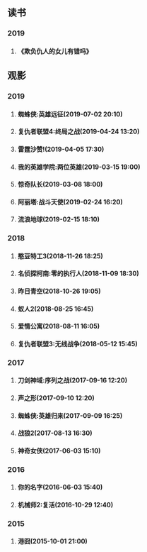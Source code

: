 ## 读书
### 2019

1. #### 《欺负仇人的女儿有错吗》

## 观影
### 2019

1. #### 蜘蛛侠:英雄远征(2019-07-02 20:10)
1. #### 复仇者联盟4:终局之战(2019-04-24 13:20)
1. #### 雷霆沙赞!(2019-04-05 17:30)
1. #### 我的英雄学院:两位英雄(2019-03-15 19:00)
1. #### 惊奇队长(2019-03-08 18:00)
1. #### 阿丽塔:战斗天使(2019-02-24 16:20)
1. #### 流浪地球(2019-02-15 18:10)

### 2018

1. #### 憨豆特工3(2018-11-26 18:25)
1. #### 名侦探柯南:零的执行人(2018-11-09 18:30)
1. #### 昨日青空(2018-10-26 19:05)
1. #### 蚁人2(2018-08-25 16:45)
1. #### 爱情公寓(2018-08-11 16:05)
1. #### 复仇者联盟3:无线战争(2018-05-12 15:45)

### 2017

1. #### 刀剑神域:序列之战(2017-09-16 12:20)
1. #### 声之形(2017-09-10 12:20)
1. #### 蜘蛛侠:英雄归来(2017-09-09 16:25)
1. #### 战狼2(2017-08-13 16:30)
1. #### 神奇女侠(2017-06-03 15:10)

### 2016

1. #### 你的名字(2016-06-03 15:40)
1. #### 机械师2:复活(2016-10-29 12:40)

### 2015

1. #### 港囧(2015-10-01 21:00)
